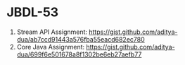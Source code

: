 # JBDL-53
1. Stream API Assignment: https://gist.github.com/aditya-dua/ab7ccd91443a576fba55eacd682ec780
2. Core Java Assignment: https://gist.github.com/aditya-dua/699f6e501678a8f1302be6eb27aefb77
